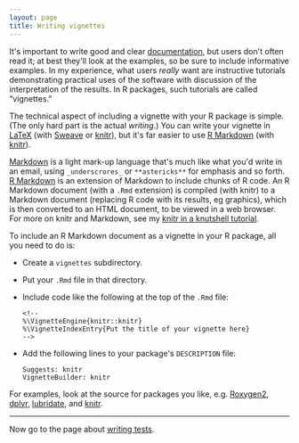 ```yaml
---
layout: page
title: Writing vignettes
---
```


It's important to write good and clear [documentation](docs.html), but
users don't often read it; at best they'll look at the examples, so be
sure to include informative examples. In my experience, what users
_really_ want are instructive tutorials demonstrating practical uses
of the software with discussion of the interpretation of the
results. In R packages, such tutorials are called &ldquo;vignettes.&rdquo;

The technical aspect of including a vignette with your R package is
simple. (The only hard part is the actual _writing_.) You can write
your vignette in [LaTeX](http://www.latex-project.org/) (with
[Sweave](http://www.stat.uni-muenchen.de/~leisch/Sweave/) or
[knitr](http://yihui.name/knitr/)), but it's far easier to use
[R Markdown](http://rmarkdown.rstudio.com/) (with
[knitr](http://yihui.name/knitr/)).

[Markdown](http://daringfireball.net/projects/markdown/) is a light
mark-up language that's much like what you'd write in an email, using
`_underscrores_` or `**astericks**` for emphasis and so
forth. [R Markdown](http://rmarkdown.rstudio.com/) is an extension of
Markdown to include chunks of R code. An R Markdown document (with a
`.Rmd` extension) is compiled (with knitr) to a Markdown document
(replacing R code with its results, eg graphics), which is then
converted to an HTML document, to be viewed in a web browser. For more
on knitr and Markdown, see my
[knitr in a knutshell tutorial](http://kbroman.org/knitr_knutshell).

To include an R Markdown document as a vignette in your R package, all
you need to do is:

- Create a `vignettes` subdirectory.
- Put your `.Rmd` file in that directory.
- Include code like the following at the top of the `.Rmd` file:

      <!--
      %\VignetteEngine{knitr::knitr}
      %\VignetteIndexEntry{Put the title of your vignette here}
      -->

- Add the following lines to your package's `DESCRIPTION` file:

      Suggests: knitr
      VignetteBuilder: knitr

For examples, look at the source for packages you like, e.g.
[Roxygen2](https://github.com/klutometis/roxygen/tree/master/vignettes),
[dplyr](https://github.com/hadley/dplyr/tree/master/vignettes),
[lubridate](https://github.com/hadley/lubridate/tree/master/vignettes),
and [knitr](https://github.com/yihui/knitr/tree/master/vignettes).

---

Now go to the page about [writing tests](tests.html).
